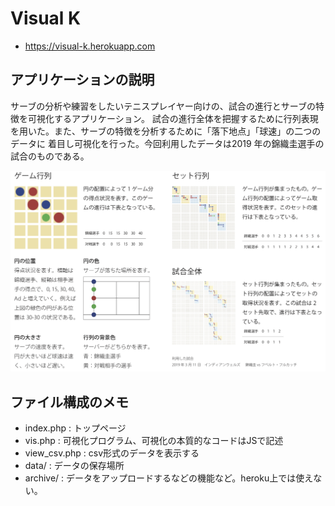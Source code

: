 # Visual K

- https://visual-k.herokuapp.com

## アプリケーションの説明
サーブの分析や練習をしたいテニスプレイヤー向けの、試合の進行とサーブの特徴を可視化するアプリケーション。 試合の進行全体を把握するために行列表現を用いた。また、サーブの特徴を分析するために「落下地点」「球速」の二つのデータに 着目し可視化を行った。今回利用したデータは2019 年の錦織圭選手の試合のものである。

![readme](./readme.png)

## ファイル構成のメモ
- index.php : トップページ
- vis.php : 可視化プログラム、可視化の本質的なコードはJSで記述
- view_csv.php : csv形式のデータを表示する
- data/ : データの保存場所
- archive/ : データをアップロードするなどの機能など。heroku上では使えない。